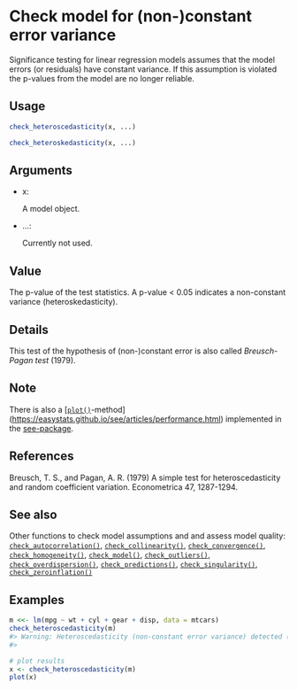# Check model for (non-)constant error variance

Significance testing for linear regression models assumes that the model
errors (or residuals) have constant variance. If this assumption is
violated the p-values from the model are no longer reliable.

## Usage

``` r
check_heteroscedasticity(x, ...)

check_heteroskedasticity(x, ...)
```

## Arguments

- x:

  A model object.

- ...:

  Currently not used.

## Value

The p-value of the test statistics. A p-value \< 0.05 indicates a
non-constant variance (heteroskedasticity).

## Details

This test of the hypothesis of (non-)constant error is also called
*Breusch-Pagan test* (1979).

## Note

There is also a
[[`plot()`](https://rdrr.io/r/graphics/plot.default.html)-method](https://easystats.github.io/see/articles/performance.html)
implemented in the [see-package](https://easystats.github.io/see/).

## References

Breusch, T. S., and Pagan, A. R. (1979) A simple test for
heteroscedasticity and random coefficient variation. Econometrica 47,
1287-1294.

## See also

Other functions to check model assumptions and and assess model quality:
[`check_autocorrelation()`](https://easystats.github.io/performance/reference/check_autocorrelation.md),
[`check_collinearity()`](https://easystats.github.io/performance/reference/check_collinearity.md),
[`check_convergence()`](https://easystats.github.io/performance/reference/check_convergence.md),
[`check_homogeneity()`](https://easystats.github.io/performance/reference/check_homogeneity.md),
[`check_model()`](https://easystats.github.io/performance/reference/check_model.md),
[`check_outliers()`](https://easystats.github.io/performance/reference/check_outliers.md),
[`check_overdispersion()`](https://easystats.github.io/performance/reference/check_overdispersion.md),
[`check_predictions()`](https://easystats.github.io/performance/reference/check_predictions.md),
[`check_singularity()`](https://easystats.github.io/performance/reference/check_singularity.md),
[`check_zeroinflation()`](https://easystats.github.io/performance/reference/check_zeroinflation.md)

## Examples

``` r
m <<- lm(mpg ~ wt + cyl + gear + disp, data = mtcars)
check_heteroscedasticity(m)
#> Warning: Heteroscedasticity (non-constant error variance) detected (p = 0.042).
#> 

# plot results
x <- check_heteroscedasticity(m)
plot(x)
```
